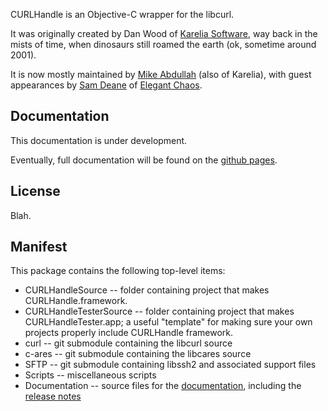 CURLHandle is an Objective-C wrapper for the libcurl.

It was originally created by Dan Wood of [Karelia Software](http://karelia.com), way back in the mists of time, when dinosaurs still roamed the earth (ok, sometime around 2001).

It is now mostly maintained by [Mike Abdullah](http://twitter.com/mikeabdullah) (also of Karelia), with guest appearances by [Sam Deane](http://bornsleepy.com/sam) of [Elegant Chaos](http://elegantchaos.com).

## Documentation

This documentation is under development.

Eventually, full documentation will be found on the [github pages](http://karelia.github.io/CurlHandle/Documentation).

## License

Blah.

## Manifest

This package contains the following top-level items:

- CURLHandleSource -- folder containing project that makes CURLHandle.framework.
- CURLHandleTesterSource -- folder containing project that makes CURLHandleTester.app; a useful "template" for making sure your own projects properly include CURLHandle framework.
- curl -- git submodule containing the libcurl source
- c-ares -- git submodule containing the libcares source
- SFTP -- git submodule containing libssh2 and associated support files
- Scripts -- miscellaneous scripts
- Documentation -- source files for the [documentation](http://karelia.github.io/CurlHandle/Documentation), including the [release notes](http://karelia.github.io/CurlHandle/Documentation/docs/Documentation/Release%20Notes.html)
